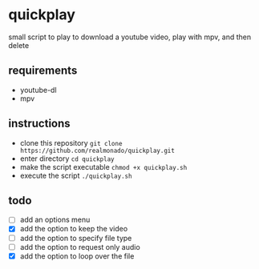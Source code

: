 # quickplay
small script to play to download a youtube video, play with mpv, and then delete
## requirements
- youtube-dl
- mpv
## instructions
- clone this repository
`git clone https://github.com/realmonado/quickplay.git`
- enter directory
`cd quickplay`
- make the script executable
`chmod +x quickplay.sh`
- execute the script
`./quickplay.sh`
## todo
- [ ] add an options menu
- [X] add the option to keep the video
- [ ] add the option to specify file type
- [ ] add the option to request only audio
- [X] add the option to loop over the file
